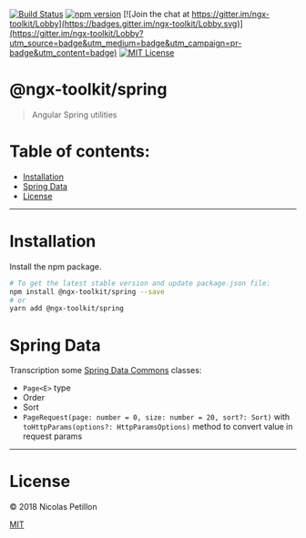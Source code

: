 [![Build Status](https://travis-ci.org/npetillon/ngx-toolkit.svg?branch=master)](https://travis-ci.org/npetillon/ngx-toolkit) 
[![npm version](https://img.shields.io/npm/v/@ngx-toolkit/spring.svg)](https://www.npmjs.com/package/@ngx-toolkit/spring) 
[![Join the chat at https://gitter.im/ngx-toolkit/Lobby](https://badges.gitter.im/ngx-toolkit/Lobby.svg)](https://gitter.im/ngx-toolkit/Lobby?utm_source=badge&utm_medium=badge&utm_campaign=pr-badge&utm_content=badge)
[![MIT License](https://img.shields.io/badge/license-MIT-blue.svg?style=flat)](https://github.com/npetillon/ngx-toolkit/blob/master/LICENSE)

# @ngx-toolkit/spring  
> Angular Spring utilities

# Table of contents:
* [Installation](#installation)
* [Spring Data](#spring-data)
* [License](#license)

---

# Installation

Install the npm package.

```bash
# To get the latest stable version and update package.json file:
npm install @ngx-toolkit/spring --save
# or
yarn add @ngx-toolkit/spring
```

# Spring Data

Transcription some [Spring Data Commons](https://github.com/spring-projects/spring-data-commons) classes:

- `Page<E>` type
- Order
- Sort
- `PageRequest(page: number = 0, size: number = 20, sort?: Sort)` with `toHttpParams(options?: HttpParamsOptions)` method to convert value in request params

----

# License
© 2018 Nicolas Petillon

[MIT](https://github.com/npetillon/ngx-toolkit/blob/master/LICENSE)
